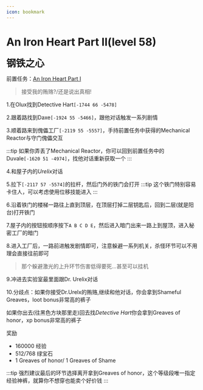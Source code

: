 ```yaml
---
icon: bookmark
---
```



# An Iron Heart Part II(level 58)
<span style="font-size: 25px;">**钢铁之心**</span>

前置任务：[An Iron Heart Part I](/WynncraftCNguide/quests/lvl41-50/level%2049%20-%20An%20Iron%20Heart%20Part%20I.html)

>接受我的贿赂?/还是说出真相!

1.在Olux找到Detective Hart`[-1744 66 -5478]`

2.跟着路找到Daxe`[-1924 55 -5466]`，跟他对话触发一系列剧情

3.顺着路来到傀儡工厂`[-2119 55 -5557]`，手持前置任务中获得的Mechanical Reactor与守门傀儡交互

:::tip
如果你弄丢了Mechanical Reactor，你可以回到前置任务中的Duvale`[-1620 51 -4974]`，找他对话重新获取一个
:::

4.和屋子内的*Urelix*对话

5.拉下`[-2117 57 -5574]`的拉杆，然后门外的铁门会打开
:::tip
这个铁门特别容易卡住人，可以考虑使用位移技能进入
:::

6.沿着铁门的楼梯一路往上直到顶层，在顶层打掉二层钥匙后，回到二层(就是阳台)打开铁门

7.屋子内的按钮按顺序按下`A B C D E`，然后进入暗门出来一路上到屋顶，进入秘密工厂的暗门

8.进入工厂后，一路前进触发剧情即可，注意躲避一系列机关，杀怪环节可以不用理会直接往前即可
>那个躲避激光的上升环节伤害低得要死...甚至可以挂机

9.冲进去实验室最里面跟Dr. Urelix对话

10.分歧点：如果你接受Dr.Urelx的贿赂,继续和他对话，你会拿到Shameful Greaves，loot bonus非常高的裤子

如果你出去(往黑色方块那里走)回去找*Detective Hart*你会拿到Greaves of honor，xp bonus非常高的裤子

奖励
+ 160000 经验
+ 512/768 绿宝石
+ 1 Greaves of honor/ 1 Greaves of Shame

:::tip
强烈建议最后的环节选择离开拿到Greaves of honor，这个等级段唯一指定经验神裤，就算你不想穿也能卖个好价钱
:::